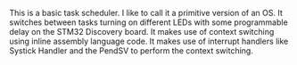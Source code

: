 This is a basic task scheduler. I like to call it a primitive version of an OS.
 It switches between tasks turning on different LEDs  with some programmable delay
  on the STM32 Discovery board. It makes use of context switching using inline assembly
 language code. It makes use of interrupt handlers like Systick Handler and the PendSV
  to perform the context switching.
